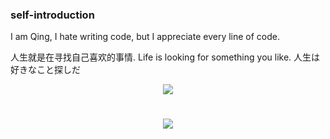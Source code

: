 ### self-introduction
I am  Qing, I hate writing code, but I appreciate every line of code.

人生就是在寻找自己喜欢的事情.
Life is looking for something you like.
人生は好きなこと探しだ

<div align="center"> <img src="https://github-readme-stats.vercel.app/api/top-langs/?username=sun0225SUN&hide_title=true&hide_border=true&layout=compact&langs_count=6&text_color=000&icon_color=fff&bg_color=0,52fa5a,4dfcff,c64dff&theme=graywhite" /> </div>

<h1 align="center"> <a href="https://sunguoqi.com/"> <img src="https://readme-typing-svg.herokuapp.com/?lines=一切困难都是上天发起的成长邀请函;Have a nice day~~~&center=true&size=27"> </a> </h1>
<!--
**zhugeqing42/zhugeqing42** is a ✨ _special_ ✨ repository because its `README.md` (this file) appears on your GitHub profile.

Here are some ideas to get you started:

- 🔭 I’m currently working on ...
- 🌱 I’m currently learning ...
- 👯 I’m looking to collaborate on ...
- 🤔 I’m looking for help with ...
- 💬 Ask me about ...
- 📫 How to reach me: ...
- 😄 Pronouns: ...
- ⚡ Fun fact: ...
-->
